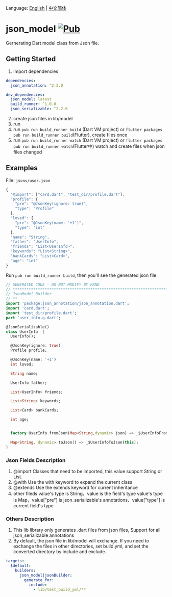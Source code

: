 
Language: [English](README.md) | [中文简体](README-ZH.md)


# json_model [![Pub](https://img.shields.io/pub/v/json_model.svg?style=flat-square)](https://pub.dartlang.org/packages/json_model)

Gernerating Dart model class from Json file.

## Getting Started

1. import dependencies
```yaml
dependencies:
  json_annotation: ^2.2.0

dev_dependencies:
  json_model: latest
  build_runner: ^1.0.0
  json_serializable: ^2.2.0
```
2. create json files in lib/model
3. run
  1. run `pub run build_runner build` (Dart VM project) or `flutter packages pub run build_runner build`(Flutter), create files once
  2. run `pub run build_runner watch` (Dart VM project) or `flutter packages pub run build_runner watch`(Flutter中) watch and create files when json files changed

## Examples

File: `jsons/user.json`

```javascript
{
  "@import": ["card.dart", "test_dir/profile.dart"],
  "profile": {
    "pre": "@JsonKey(ignore: true)",
    "type": "Profile"
  },
  "loved": {
    "pre": "@JsonKey(name: '+1')",
    "type": "int"
  },
  "name": "String",
  "father": "UserInfo",
  "friends": "List<UserInfo>",
  "keywords": "List<String>",
  "bankCards": "List<Card>",
  "age": "int"
}
```

Run `pub run build_runner build`, then  you'll see the generated json file.

```dart
// GENERATED CODE - DO NOT MODIFY BY HAND
// **************************************************************************
// JsonModel Builder
// **
import 'package:json_annotation/json_annotation.dart';
import 'card.dart';
import 'test_dir/profile.dart';
part 'user_info.g.dart';

@JsonSerializable()
class UserInfo  {
  UserInfo();

  @JsonKey(ignore: true)
  Profile profile;

  @JsonKey(name: '+1')
  int loved;

  String name;

  UserInfo father;

  List<UserInfo> friends;

  List<String> keywords;

  List<Card> bankCards;

  int age;


  factory UserInfo.fromJson(Map<String,dynamic> json) => _$UserInfoFromJson(json);

  Map<String, dynamic> toJson() => _$UserInfoToJson(this);
}

```

### Json Fields Description

1. @import Classes that need to be imported, this value support String or List.
2. @with Use the with keyword to expand the current class
3. @extends Use the extends keyword for current inheritance
4. other fileds
  value's type is String，value is the field's type
  value's type is Map，value["pre"] is json_serializable's annotations、value["type"] is current field's type

### Others Description
1. This lib library only generates .dart files from json files, Support for all json_serializable annotations
2. By default, the json file in lib/model will exchange. If you need to exchange the files in other directories,
  set build.yml, and set the converted directory by include and exclude.
``` yaml
targets:
  $default:
    builders:
      json_model|jsonBuilder:
        generate_for:
          include:
            - lib/test_build_yml/**

```

